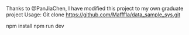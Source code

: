 Thanks to @PanJiaChen, I have modified this project to my own graduate project
Usage:
Git clone https://github.com/Mafff1a/data_sample_sys.git

npm install
npm run dev
